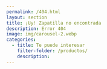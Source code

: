 ```yaml
---
permalink: /404.html
layout: section
title: ¡Uy! Zapatilla no encontrada
description: Error 404
image: img/carousel-2.webp
categories:
  - title: Te puede interesar
    filter-folder: /productos/
    description: 
---
```


<script type="text/javascript">

  window.addEventListener("DOMContentLoaded", () => { 

    console.log('executing!!')
    let input = document.querySelectorAll('#searchBox input')[0]
    let path = location.pathname.replace('.html','').replaceAll('-',' ').split('/')
    input.value = path[path.length-1]
    sortProducts( input.value, 1000 )
    
  })

</script>